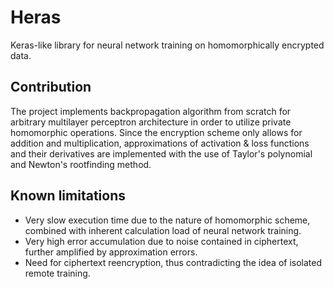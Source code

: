# Heras
Keras-like library for neural network training on homomorphically encrypted data.

## Contribution
The project implements backpropagation algorithm from scratch for arbitrary multilayer perceptron architecture in order to utilize private homomorphic operations. Since the encryption scheme only allows for addition and multiplication, approximations of activation & loss functions and their derivatives are implemented with the use of Taylor's polynomial and Newton's rootfinding method. 

## Known limitations
* Very slow execution time due to the nature of homomorphic scheme, combined with inherent calculation load of neural network training.
* Very high error accumulation due to noise contained in ciphertext, further amplified by approximation errors.
* Need for ciphertext reencryption, thus contradicting the idea of isolated remote training.
